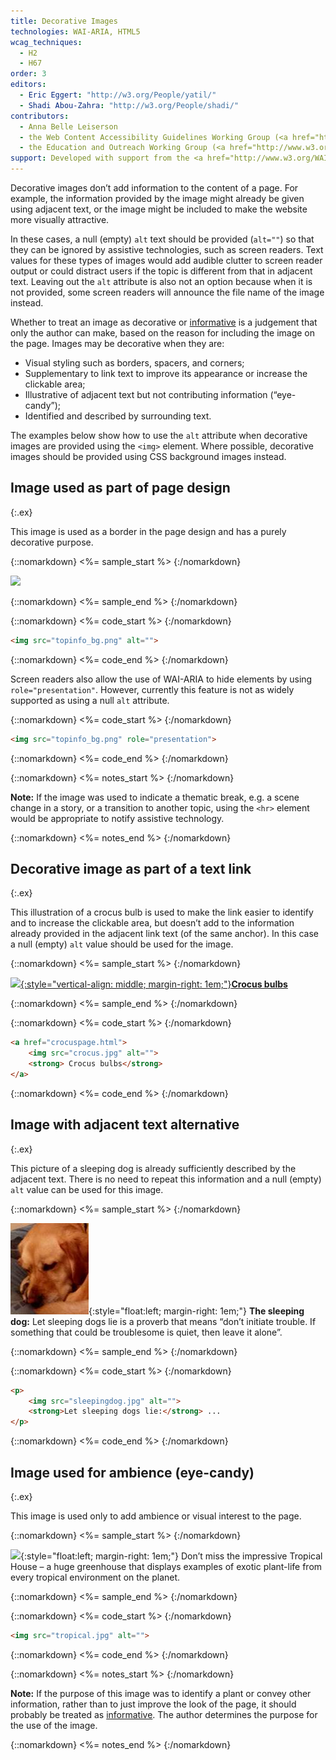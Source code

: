 ```yaml
---
title: Decorative Images
technologies: WAI-ARIA, HTML5
wcag_techniques:
  - H2
  - H67
order: 3
editors:
  - Eric Eggert: "http://w3.org/People/yatil/"
  - Shadi Abou-Zahra: "http://w3.org/People/shadi/"
contributors:
  - Anna Belle Leiserson
  - the Web Content Accessibility Guidelines Working Group (<a href="http://www.w3.org/WAI/GL/">WCAG WG</a>)
  - the Education and Outreach Working Group (<a href="http://www.w3.org/WAI/EO/">EOWG</a>)
support: Developed with support from the <a href="http://www.w3.org/WAI/ACT/">WAI-ACT project</a>, co-funded by the <strong>European Commission <abbr title="Information Society Technologies">IST</abbr> Programme</strong>.
---
```


Decorative images don’t add information to the content of a page. For example, the information provided by the image might already be given using adjacent text, or the image might be included to make the website more visually attractive.

In these cases, a null (empty) `alt` text should be provided (`alt=""`) so that they can be ignored by assistive technologies, such as screen readers. Text values for these types of images would add audible clutter to screen reader output or could distract users if the topic is different from that in adjacent text. Leaving out the `alt` attribute is  also not an option because when it is not provided, some screen readers will announce the file name of the image instead.

Whether to treat an image as decorative or [informative](informative.html) is a judgement that only the author can make, based on the reason for including the image on the page. Images may be decorative when they are:

-   Visual styling such as borders, spacers, and corners;
-   Supplementary to link text to improve its appearance or increase the clickable area;
-   Illustrative of adjacent text but not contributing information (“eye-candy”);
-   Identified and described by surrounding text.

The examples below show how to use the `alt` attribute when decorative images are provided using the `<img>` element. Where possible, decorative images should be provided using CSS background images instead.

## Image used as part of page design
{:.ex}

This image is used as a border in the page design and has a purely
decorative purpose.

{::nomarkdown}
<%= sample_start %>
{:/nomarkdown}

![](topinfo_bg.png)

{::nomarkdown}
<%= sample_end %>
{:/nomarkdown}

{::nomarkdown}
<%= code_start %>
{:/nomarkdown}

~~~ html
<img src="topinfo_bg.png" alt="">
~~~

{::nomarkdown}
<%= code_end %>
{:/nomarkdown}

Screen readers also allow the use of WAI-ARIA to hide elements by using `role="presentation"`. However, currently this feature is not as widely supported as using a null `alt` attribute.

{::nomarkdown}
<%= code_start %>
{:/nomarkdown}

~~~ html
<img src="topinfo_bg.png" role="presentation">
~~~

{::nomarkdown}
<%= code_end %>
{:/nomarkdown}

{::nomarkdown}
<%= notes_start %>
{:/nomarkdown}

**Note:** If the image was used to indicate a thematic break, e.g. a scene change in a story, or a transition to another topic, using the `<hr>` element would be appropriate to notify assistive technology.

{::nomarkdown}
<%= notes_end %>
{:/nomarkdown}

## Decorative image as part of a text link
{:.ex}

This illustration of a crocus bulb is used to make the link easier to identify and to increase the clickable area, but doesn’t add to the information already provided in the adjacent link text (of the same anchor). In this case a null (empty) `alt` value should be used for the image.

{::nomarkdown}
<%= sample_start %>
{:/nomarkdown}

[![](crocus.jpg){:style="vertical-align: middle; margin-right: 1em;"}**Crocus bulbs**](../beyond.html)

{::nomarkdown}
<%= sample_end %>
{:/nomarkdown}

{::nomarkdown}
<%= code_start %>
{:/nomarkdown}

~~~ html
<a href="crocuspage.html">
	<img src="crocus.jpg" alt="">
	<strong> Crocus bulbs</strong>
</a>
~~~

{::nomarkdown}
<%= code_end %>
{:/nomarkdown}

## Image with adjacent text alternative
{:.ex}

This picture of a sleeping dog is already sufficiently described by the adjacent text. There is no need to repeat this information and a null (empty) `alt` value can be used for this image.

{::nomarkdown}
<%= sample_start %>
{:/nomarkdown}

![](../img/sleeping.jpg){:style="float:left; margin-right: 1em;"} **The sleeping dog:** Let sleeping dogs lie is a proverb that means “don’t initiate trouble. If something that could be troublesome is quiet, then leave it alone”.

{::nomarkdown}
<%= sample_end %>
{:/nomarkdown}

{::nomarkdown}
<%= code_start %>
{:/nomarkdown}

~~~ html
<p>
	<img src="sleepingdog.jpg" alt="">
	<strong>Let sleeping dogs lie:</strong> ...
</p>
~~~

{::nomarkdown}
<%= code_end %>
{:/nomarkdown}

## Image used for ambience (eye-candy)
{:.ex}

This image is used only to add ambience or visual interest to the page.

{::nomarkdown}
<%= sample_start %>
{:/nomarkdown}

![](kew.jpg){:style="float:left; margin-right: 1em;"} Don’t miss the impressive Tropical House – a huge greenhouse that displays examples of exotic plant-life from every tropical environment on the planet.

{::nomarkdown}
<%= sample_end %>
{:/nomarkdown}

{::nomarkdown}
<%= code_start %>
{:/nomarkdown}

~~~ html
<img src="tropical.jpg" alt="">
~~~

{::nomarkdown}
<%= code_end %>
{:/nomarkdown}

{::nomarkdown}
<%= notes_start %>
{:/nomarkdown}

**Note:** If the purpose of this image was to identify a plant or convey other information, rather than to just improve the look of the page, it should probably be treated as [informative](informative.html). The author determines the purpose for the use of the image.

{::nomarkdown}
<%= notes_end %>
{:/nomarkdown}
